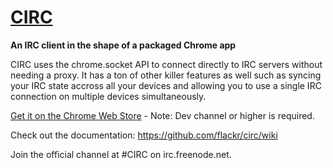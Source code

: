 # [CIRC](http://flackr.github.com/circ)
**An IRC client in the shape of a packaged Chrome app**

CIRC uses the chrome.socket API to connect directly to IRC servers without needing a proxy. It has a ton of other killer features as well such as syncing your IRC state accross all your devices and allowing you to use a single IRC connection on multiple devices simultaneously.

[Get it on the Chrome Web Store](https://chrome.google.com/webstore/detail/circ/kgiicflppioaphimaahahimadngieohn) - 
Note: Dev channel or higher is required.

Check out the documentation: https://github.com/flackr/circ/wiki

Join the official channel at #CIRC on irc.freenode.net.
